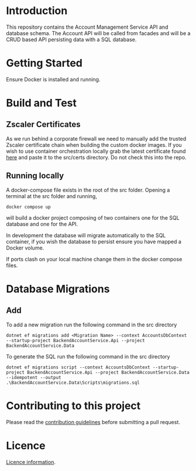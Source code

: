 # Introduction 
This repository contains the Account Management Service API and database schema. The Account API will be called from facades and will be a CRUD based API persisting data with a SQL database.

# Getting Started
Ensure Docker is installed and running.

# Build and Test
## Zscaler Certificates
As we run behind a corporate firewall we need to manually add the trusted Zscaler certificate chain when building the custom docker images. If you wish to use container orchestration locally grab the latest certificate found [here](https://kainossoftwareltd.sharepoint.com/security/Shared%20Documents/Forms/AllItems.aspx?ga=1&id=%2Fsecurity%2FShared%20Documents%2FNetwork%20Security%20and%20Least%20Privilege%2FZscaler%20%2D%20Certificates%2FApril%202023%2D2024&viewid=e6c47c59%2D0b48%2D4836%2D804d%2D87159c4333be) and paste it to the src/certs directory. Do not check this into the repo.

## Running locally
A docker-compose file exists in the root of the src folder. Opening a terminal at the src folder and running,
```
docker compose up
```
will build a docker project composing of two containers one for the SQL database and one for the API.

In development the database will migrate automatically to the SQL container, if you wish the database to persist ensure you have mapped a Docker volume.

If ports clash on your local machine change them in the docker compose files.
# Database Migrations
## Add
To add a new migration run the following command in the src directory
```
dotnet ef migrations add <Migration Name> --context AccountsDbContext --startup-project BackendAccountService.Api --project BackendAccountService.Data
```

To generate the SQL run the following command in the src directory

```
dotnet ef migrations script --context AccountsDbContext --startup-project BackendAccountService.Api --project BackendAccountService.Data --idempotent --output .\BackendAccountService.Data\Scripts\migrations.sql
```
					 

# Contributing to this project
Please read the [contribution guidelines](CONTRIBUTING.md) before submitting a pull request.

# Licence
[Licence information](LICENCE.md).

